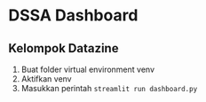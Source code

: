 # DSSA Dashboard

## Kelompok Datazine

1. Buat folder virtual environment venv
2. Aktifkan venv
3. Masukkan perintah `streamlit run dashboard.py`
